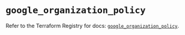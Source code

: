 # `google_organization_policy`

Refer to the Terraform Registry for docs: [`google_organization_policy`](https://registry.terraform.io/providers/hashicorp/google-beta/6.26.0/docs/resources/google_organization_policy).
